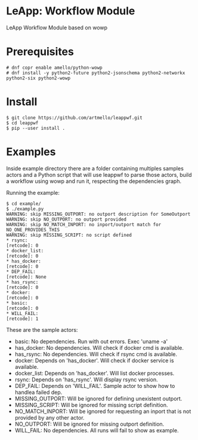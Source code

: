 LeApp: Workflow Module
======================

LeApp Workflow Module based on wowp

Prerequisites
=============
```
# dnf copr enable amello/python-wowp
# dnf install -y python2-future python2-jsonschema python2-networkx python2-six python2-wowp
```

Install
=======
```
$ git clone https://github.com/artmello/leappwf.git
$ cd leappwf
$ pip --user install .
```

Examples
========

Inside example directory there are a folder containing multiples samples actors and a Python script that will use leappwf to parse those actors, build a workflow using wowp and run it, respecting the dependencies graph.

Running the example:
```
$ cd example/
$ ./example.py
WARNING: skip MISSING_OUTPORT: no outport description for SomeOutport
WARNING: skip NO_OUTPORT: no outport provided
WARNING: skip NO_MATCH_INPORT: no inport/outport match for NO_ONE_PROVIDES_THIS
WARNING: skip MISSING_SCRIPT: no script defined
* rsync:
[retcode]: 0
* docker_list:
[retcode]: 0
* has_docker:
[retcode]: 0
* DEP_FAIL:
[retcode]: None
* has_rsync:
[retcode]: 0
* docker:
[retcode]: 0
* basic:
[retcode]: 0
* WILL_FAIL:
[retcode]: 1
```

These are the sample actors:
- basic: No dependencies. Run with out errors. Exec 'uname -a' 
- has_docker: No dependencies. Will check if docker cmd is available.
- has_rsync: No dependencies. Will check if rsync cmd is available.
- docker: Depends on 'has_docker'. Will check if docker service is available.
- docker_list: Depends on 'has_docker'. Will list docker processes.
- rsync: Depends on 'has_rsync'. Will display rsync version.
- DEP_FAIL: Depends on 'WILL_FAIL'. Sample actor to show how to handlea failed dep.
- MISSING_OUTPORT: Will be ignored for defining unexistent outport.
- MISSING_SCRIPT: Will be ignored for missing script definition.
- NO_MATCH_INPORT: Will be ignored for requesting an inport that is not provided by any other actor.
- NO_OUTPORT: Will be ignored for missing outport definition.
- WILL_FAIL: No dependencies. All runs will fail to show as example.
